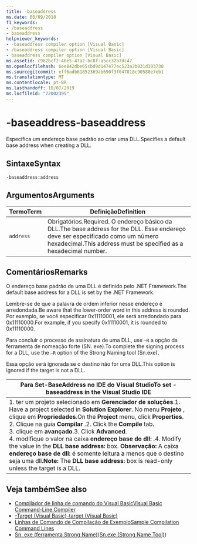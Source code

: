 ```yaml
---
title: -baseaddress
ms.date: 08/09/2018
f1_keywords:
- /baseaddress
- baseaddress
helpviewer_keywords:
- -baseaddress compiler option [Visual Basic]
- /baseaddress compiler option [Visual Basic]
- baseaddress compiler option [Visual Basic]
ms.assetid: c982bcf2-46e5-47a2-bc8f-a5cc32b7dc47
ms.openlocfilehash: 6ee842dbe65cbd9d147e77ec523a2b031d303738
ms.sourcegitcommit: eff6adb61852369ab690f3f047818c90580e7eb1
ms.translationtype: MT
ms.contentlocale: pt-BR
ms.lasthandoff: 10/07/2019
ms.locfileid: "72002395"
---
```

# <a name="-baseaddress"></a><span data-ttu-id="bd851-102">-baseaddress</span><span class="sxs-lookup"><span data-stu-id="bd851-102">-baseaddress</span></span>
<span data-ttu-id="bd851-103">Especifica um endereço base padrão ao criar uma DLL.</span><span class="sxs-lookup"><span data-stu-id="bd851-103">Specifies a default base address when creating a DLL.</span></span>  
  
## <a name="syntax"></a><span data-ttu-id="bd851-104">Sintaxe</span><span class="sxs-lookup"><span data-stu-id="bd851-104">Syntax</span></span>  
  
```console  
-baseaddress:address  
```  
  
## <a name="arguments"></a><span data-ttu-id="bd851-105">Argumentos</span><span class="sxs-lookup"><span data-stu-id="bd851-105">Arguments</span></span>  
  
|<span data-ttu-id="bd851-106">Termo</span><span class="sxs-lookup"><span data-stu-id="bd851-106">Term</span></span>|<span data-ttu-id="bd851-107">Definição</span><span class="sxs-lookup"><span data-stu-id="bd851-107">Definition</span></span>|  
|---|---|  
|`address`|<span data-ttu-id="bd851-108">Obrigatórios.</span><span class="sxs-lookup"><span data-stu-id="bd851-108">Required.</span></span> <span data-ttu-id="bd851-109">O endereço básico da DLL.</span><span class="sxs-lookup"><span data-stu-id="bd851-109">The base address for the DLL.</span></span> <span data-ttu-id="bd851-110">Esse endereço deve ser especificado como um número hexadecimal.</span><span class="sxs-lookup"><span data-stu-id="bd851-110">This address must be specified as a hexadecimal number.</span></span>|  
  
## <a name="remarks"></a><span data-ttu-id="bd851-111">Comentários</span><span class="sxs-lookup"><span data-stu-id="bd851-111">Remarks</span></span>  
 <span data-ttu-id="bd851-112">O endereço base padrão de uma DLL é definido pelo .NET Framework.</span><span class="sxs-lookup"><span data-stu-id="bd851-112">The default base address for a DLL is set by the .NET Framework.</span></span>  
  
 <span data-ttu-id="bd851-113">Lembre-se de que a palavra de ordem inferior nesse endereço é arredondada.</span><span class="sxs-lookup"><span data-stu-id="bd851-113">Be aware that the lower-order word in this address is rounded.</span></span> <span data-ttu-id="bd851-114">Por exemplo, se você especificar 0x11110001, ele será arredondado para 0x11110000.</span><span class="sxs-lookup"><span data-stu-id="bd851-114">For example, if you specify 0x11110001, it is rounded to 0x11110000.</span></span>  
  
 <span data-ttu-id="bd851-115">Para concluir o processo de assinatura de uma DLL, use `–R` a opção da ferramenta de nomeação forte (SN. exe).</span><span class="sxs-lookup"><span data-stu-id="bd851-115">To complete the signing process for a DLL, use the `–R` option of the Strong Naming tool (Sn.exe).</span></span>  
  
 <span data-ttu-id="bd851-116">Essa opção será ignorada se o destino não for uma DLL.</span><span class="sxs-lookup"><span data-stu-id="bd851-116">This option is ignored if the target is not a DLL.</span></span>  
  
|<span data-ttu-id="bd851-117">Para Set-BaseAddress no IDE do Visual Studio</span><span class="sxs-lookup"><span data-stu-id="bd851-117">To set -baseaddress in the Visual Studio IDE</span></span>|  
|---|  
|<span data-ttu-id="bd851-118">1. ter um projeto selecionado em **Gerenciador de soluções**.</span><span class="sxs-lookup"><span data-stu-id="bd851-118">1.  Have a project selected in **Solution Explorer**.</span></span> <span data-ttu-id="bd851-119">No menu **Projeto** , clique em **Propriedades**.</span><span class="sxs-lookup"><span data-stu-id="bd851-119">On the **Project** menu, click **Properties**.</span></span> <br /><span data-ttu-id="bd851-120">2. Clique na guia **Compilar** .</span><span class="sxs-lookup"><span data-stu-id="bd851-120">2.  Click the **Compile** tab.</span></span><br /><span data-ttu-id="bd851-121">3. clique em **avançado**.</span><span class="sxs-lookup"><span data-stu-id="bd851-121">3.  Click **Advanced**.</span></span><br /><span data-ttu-id="bd851-122">4. modifique o valor na caixa **endereço base do dll:** .</span><span class="sxs-lookup"><span data-stu-id="bd851-122">4.  Modify the value in the **DLL base address:** box.</span></span> <span data-ttu-id="bd851-123">**Observação:**      A caixa **endereço base de dll:** é somente leitura a menos que o destino seja uma dll.</span><span class="sxs-lookup"><span data-stu-id="bd851-123">**Note:**      The **DLL base address:** box is read-only unless the target is a DLL.</span></span>|  
  
## <a name="see-also"></a><span data-ttu-id="bd851-124">Veja também</span><span class="sxs-lookup"><span data-stu-id="bd851-124">See also</span></span>

- [<span data-ttu-id="bd851-125">Compilador de linha de comando do Visual Basic</span><span class="sxs-lookup"><span data-stu-id="bd851-125">Visual Basic Command-Line Compiler</span></span>](../../../visual-basic/reference/command-line-compiler/index.md)
- [<span data-ttu-id="bd851-126">-Target (Visual Basic)</span><span class="sxs-lookup"><span data-stu-id="bd851-126">-target (Visual Basic)</span></span>](../../../visual-basic/reference/command-line-compiler/target.md)
- [<span data-ttu-id="bd851-127">Linhas de Comando de Compilação de Exemplo</span><span class="sxs-lookup"><span data-stu-id="bd851-127">Sample Compilation Command Lines</span></span>](../../../visual-basic/reference/command-line-compiler/sample-compilation-command-lines.md)
- <span data-ttu-id="bd851-128">[Sn. exe (ferramenta Strong Name)](../../../framework/tools/sn-exe-strong-name-tool.md))</span><span class="sxs-lookup"><span data-stu-id="bd851-128">[Sn.exe (Strong Name Tool)](../../../framework/tools/sn-exe-strong-name-tool.md))</span></span>
